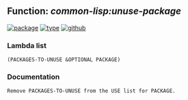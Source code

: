 ## Function: ***common-lisp:unuse-package***
[![package](https://img.shields.io/badge/Package-COMMON--LISP-5f9ea0.svg?style=social&colorA=999999)](../) [![type](https://img.shields.io/badge/Type-Function-5f9ea0.svg?style=social&colorA=999999)](../#function) [![github](https://img.shields.io/badge/GitHub-View_the_source-5f9ea0.svg?style=social&colorA=999999&logo=github)](https://github.com/sbcl/sbcl/blob/master/src/code/target-package.lisp/) 
### Lambda list
```
(PACKAGES-TO-UNUSE &OPTIONAL PACKAGE)
```
### Documentation
```
Remove PACKAGES-TO-UNUSE from the USE list for PACKAGE.
```
